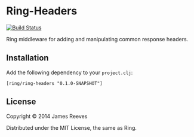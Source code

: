 # Ring-Headers

[![Build Status](https://secure.travis-ci.org/ring-clojure/ring-headers.png)](http://travis-ci.org/ring-clojure/ring-headers)

Ring middleware for adding and manipulating common response headers.

## Installation

Add the following dependency to your `project.clj`:

    [ring/ring-headers "0.1.0-SNAPSHOT"]

## License

Copyright © 2014 James Reeves

Distributed under the MIT License, the same as Ring.
